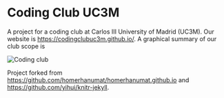 Coding Club UC3M
================

A project for a coding club at Carlos III University of Madrid (UC3M). Our website is <https://codingclubuc3m.github.io/>. A graphical summary of our club scope is

![Coding club](https://raw.githubusercontent.com/egarpor/coding-club/master/logos/Collage_Coding_Club.png "Coding Club UC3M")

Project forked from <https://github.com/homerhanumat/homerhanumat.github.io> and   
<https://github.com/yihui/knitr-jekyll>.